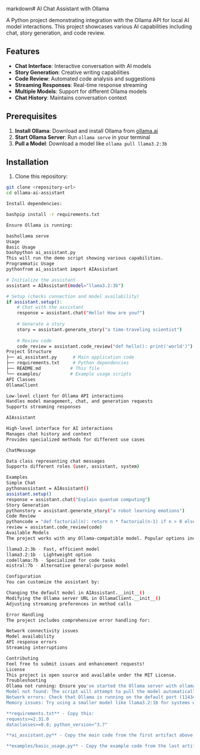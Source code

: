 markdown# AI Chat Assistant with Ollama

A Python project demonstrating integration with the Ollama API for local AI model interactions. This project showcases various AI capabilities including chat, story generation, and code review.

## Features

- **Chat Interface**: Interactive conversation with AI models
- **Story Generation**: Creative writing capabilities
- **Code Review**: Automated code analysis and suggestions
- **Streaming Responses**: Real-time response streaming
- **Multiple Models**: Support for different Ollama models
- **Chat History**: Maintains conversation context

## Prerequisites

1. **Install Ollama**: Download and install Ollama from [ollama.ai](https://ollama.ai/)
2. **Start Ollama Server**: Run `ollama serve` in your terminal
3. **Pull a Model**: Download a model like `ollama pull llama3.2:3b`

## Installation

1. Clone this repository:
```bash
git clone <repository-url>
cd ollama-ai-assistant

Install dependencies:

bashpip install -r requirements.txt

Ensure Ollama is running:

bashollama serve
Usage
Basic Usage
bashpython ai_assistant.py
This will run the demo script showing various capabilities.
Programmatic Usage
pythonfrom ai_assistant import AIAssistant

# Initialize the assistant
assistant = AIAssistant(model="llama3.2:3b")

# Setup (checks connection and model availability)
if assistant.setup():
    # Chat with the assistant
    response = assistant.chat("Hello! How are you?")
    
    # Generate a story
    story = assistant.generate_story("a time-traveling scientist")
    
    # Review code
    code_review = assistant.code_review("def hello(): print('world')")
Project Structure
├── ai_assistant.py      # Main application code
├── requirements.txt     # Python dependencies
├── README.md           # This file
└── examples/           # Example usage scripts
API Classes
OllamaClient

Low-level client for Ollama API interactions
Handles model management, chat, and generation requests
Supports streaming responses

AIAssistant

High-level interface for AI interactions
Manages chat history and context
Provides specialized methods for different use cases

ChatMessage

Data class representing chat messages
Supports different roles (user, assistant, system)

Examples
Simple Chat
pythonassistant = AIAssistant()
assistant.setup()
response = assistant.chat("Explain quantum computing")
Story Generation
pythonstory = assistant.generate_story("a robot learning emotions")
Code Review
pythoncode = "def factorial(n): return n * factorial(n-1) if n > 0 else 1"
review = assistant.code_review(code)
Available Models
The project works with any Ollama-compatible model. Popular options include:

llama3.2:3b - Fast, efficient model
llama3.2:1b - Lightweight option
codellama:7b - Specialized for code tasks
mistral:7b - Alternative general-purpose model

Configuration
You can customize the assistant by:

Changing the default model in AIAssistant.__init__()
Modifying the Ollama server URL in OllamaClient.__init__()
Adjusting streaming preferences in method calls

Error Handling
The project includes comprehensive error handling for:

Network connectivity issues
Model availability
API response errors
Streaming interruptions

Contributing
Feel free to submit issues and enhancement requests!
License
This project is open source and available under the MIT License.
Troubleshooting
Ollama not running: Ensure you've started the Ollama server with ollama serve
Model not found: The script will attempt to pull the model automatically, or you can manually run ollama pull <model-name>
Network errors: Check that Ollama is running on the default port (11434)
Memory issues: Try using a smaller model like llama3.2:1b for systems with limited RAM

**requirements.txt** - Copy this:
requests>=2.31.0
dataclasses>=0.8; python_version<"3.7"

**ai_assistant.py** - Copy the main code from the first artifact above

**examples/basic_usage.py** - Copy the example code from the last artifact above

